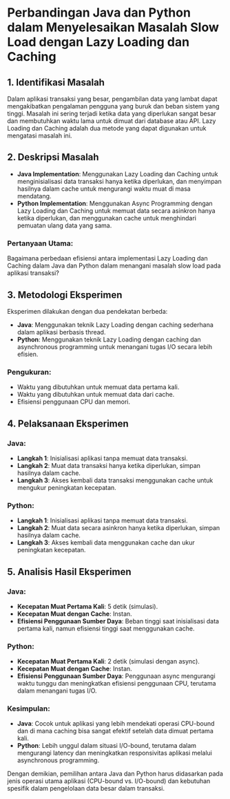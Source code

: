 # Perbandingan Java dan Python dalam Menyelesaikan Masalah Slow Load dengan Lazy Loading dan Caching

## 1. Identifikasi Masalah
Dalam aplikasi transaksi yang besar, pengambilan data yang lambat dapat mengakibatkan pengalaman pengguna yang buruk dan beban sistem yang tinggi. Masalah ini sering terjadi ketika data yang diperlukan sangat besar dan membutuhkan waktu lama untuk dimuat dari database atau API. Lazy Loading dan Caching adalah dua metode yang dapat digunakan untuk mengatasi masalah ini.

## 2. Deskripsi Masalah
- **Java Implementation**: Menggunakan Lazy Loading dan Caching untuk menginisialisasi data transaksi hanya ketika diperlukan, dan menyimpan hasilnya dalam cache untuk mengurangi waktu muat di masa mendatang.
- **Python Implementation**: Menggunakan Async Programming dengan Lazy Loading dan Caching untuk memuat data secara asinkron hanya ketika diperlukan, dan menggunakan cache untuk menghindari pemuatan ulang data yang sama.

### Pertanyaan Utama:
Bagaimana perbedaan efisiensi antara implementasi Lazy Loading dan Caching dalam Java dan Python dalam menangani masalah slow load pada aplikasi transaksi?

## 3. Metodologi Eksperimen
Eksperimen dilakukan dengan dua pendekatan berbeda:
- **Java**: Menggunakan teknik Lazy Loading dengan caching sederhana dalam aplikasi berbasis thread.
- **Python**: Menggunakan teknik Lazy Loading dengan caching dan asynchronous programming untuk menangani tugas I/O secara lebih efisien.

### Pengukuran:
- Waktu yang dibutuhkan untuk memuat data pertama kali.
- Waktu yang dibutuhkan untuk memuat data dari cache.
- Efisiensi penggunaan CPU dan memori.

## 4. Pelaksanaan Eksperimen
### Java:
- **Langkah 1**: Inisialisasi aplikasi tanpa memuat data transaksi.
- **Langkah 2**: Muat data transaksi hanya ketika diperlukan, simpan hasilnya dalam cache.
- **Langkah 3**: Akses kembali data transaksi menggunakan cache untuk mengukur peningkatan kecepatan.

### Python:
- **Langkah 1**: Inisialisasi aplikasi tanpa memuat data transaksi.
- **Langkah 2**: Muat data secara asinkron hanya ketika diperlukan, simpan hasilnya dalam cache.
- **Langkah 3**: Akses kembali data menggunakan cache dan ukur peningkatan kecepatan.

## 5. Analisis Hasil Eksperimen
### Java:
- **Kecepatan Muat Pertama Kali**: 5 detik (simulasi).
- **Kecepatan Muat dengan Cache**: Instan.
- **Efisiensi Penggunaan Sumber Daya**: Beban tinggi saat inisialisasi data pertama kali, namun efisiensi tinggi saat menggunakan cache.

### Python:
- **Kecepatan Muat Pertama Kali**: 2 detik (simulasi dengan async).
- **Kecepatan Muat dengan Cache**: Instan.
- **Efisiensi Penggunaan Sumber Daya**: Penggunaan async mengurangi waktu tunggu dan meningkatkan efisiensi penggunaan CPU, terutama dalam menangani tugas I/O.

### Kesimpulan:
- **Java**: Cocok untuk aplikasi yang lebih mendekati operasi CPU-bound dan di mana caching bisa sangat efektif setelah data dimuat pertama kali.
- **Python**: Lebih unggul dalam situasi I/O-bound, terutama dalam mengurangi latency dan meningkatkan responsivitas aplikasi melalui asynchronous programming.

Dengan demikian, pemilihan antara Java dan Python harus didasarkan pada jenis operasi utama aplikasi (CPU-bound vs. I/O-bound) dan kebutuhan spesifik dalam pengelolaan data besar dalam transaksi.
